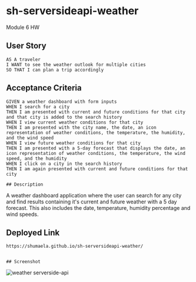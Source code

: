 # sh-serversideapi-weather
Module 6 HW

## User Story

```
AS A traveler
I WANT to see the weather outlook for multiple cities
SO THAT I can plan a trip accordingly
```

## Acceptance Criteria

```
GIVEN a weather dashboard with form inputs
WHEN I search for a city
THEN I am presented with current and future conditions for that city and that city is added to the search history
WHEN I view current weather conditions for that city
THEN I am presented with the city name, the date, an icon representation of weather conditions, the temperature, the humidity, and the wind speed
WHEN I view future weather conditions for that city
THEN I am presented with a 5-day forecast that displays the date, an icon representation of weather conditions, the temperature, the wind speed, and the humidity
WHEN I click on a city in the search history
THEN I am again presented with current and future conditions for that city

## Description

```
A weather dashboard application where the user can search for any city and find results containing it's current and future weather with a 5 day forecast. This also includes the date, temperature, humidity percentage and wind speeds. 

## Deployed Link

```
https://shumaela.github.io/sh-serversideapi-weather/


## Screenshot 

```
![weather serverside-api](https://github.com/shumaela/sh-serversideapi-weather/assets/147661185/2b8bfa14-84ca-44a2-ba73-39c65bec4648)

